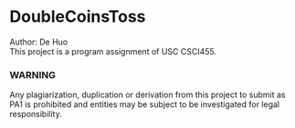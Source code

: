 # DoubleCoinsToss
Author: De Huo<br>
This project is a program assignment of USC CSCI455.<br>
### WARNING
Any plagiarization, duplication or derivation from this project to submit as PA1 is prohibited and entities may be subject to be investigated for legal responsibility.
